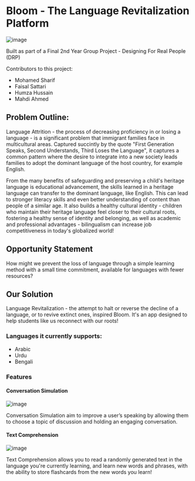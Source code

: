 # Bloom - The Language Revitalization Platform
![image](https://github.com/MSH4R1F/drplanguageapp/assets/44378587/5f63b4cc-4e9c-4d58-9322-51327f261591)

Built as part of a Final 2nd Year Group Project - Designing For Real People (DRP)

Contributors to this project:
* Mohamed Sharif
* Faisal Sattari
* Humza Hussain
* Mahdi Ahmed

## Problem Outline:
Language Attrition - the process of decreasing proficiency in or losing a language - is a significant problem that immigrant families face in multicultural areas. Captured succintly by the quote "First Generation Speaks, Second Understands, Third Loses the Language", it captures a common pattern where the desire to integrate into a new society leads families to adopt the dominant language of the host country, for example English. 

From the many benefits of safeguarding and preserving a child's heritage language is educational advancement, the skills learned in a heritage language can transfer to the dominant language, like English. This can lead to stronger literacy skills and even better understanding of content than people of a similar age. It also builds a healthy cultural identity -  children who maintain their heritage language feel closer to their cultural roots, fostering a healthy sense of identity and belonging, as well as academic and professional advantages - bilingualism can increase job competitiveness in today's globalized world!

## Opportunity Statement
How might we prevent the loss of language through a simple learning method with a small time commitment, available for languages with fewer resources?

## Our Solution
Language Revitalization - the attempt to halt or reverse the decline of a language, or to revive extinct ones, inspired Bloom. 
It's an app designed to help students like us reconnect with our roots!

### Languages it currently supports:
* Arabic
* Urdu
* Bengali

### Features
#### Conversation Simulation
![image](https://github.com/MSH4R1F/drplanguageapp/assets/44378587/605e2ffe-6d9c-44aa-9014-a4963a183402)

Conversation Simulation aim to improve a user’s speaking by allowing them to choose a topic of discussion and holding an engaging conversation.

#### Text Comprehension
![image](https://github.com/MSH4R1F/drplanguageapp/assets/44378587/0f9f4303-b02b-420a-b125-8897bd17e936)

Text Comprehension allows you to read a randomly generated text in the language you're currently learning, and learn new words and phrases, with the ability to store flashcards from the new words you learn!
